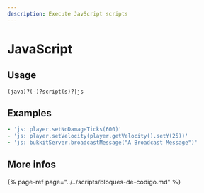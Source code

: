```yaml
---
description: Execute JavScript scripts
---
```


# JavaScript

## Usage

```text
(java)?(-)?script(s)?|js
```

## Examples

```yaml
- 'js: player.setNoDamageTicks(600)'
- 'js: player.setVelocity(player.getVelocity().setY(25))'
- 'js: bukkitServer.broadcastMessage("A Broadcast Message")'
```

## More infos

{% page-ref page="../../scripts/bloques-de-codigo.md" %}




